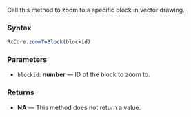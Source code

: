 Call this method to zoom to a specific block in vector drawing.

### Syntax

```typescript
RxCore.zoomToBlock(blockid)
```

### Parameters

- `blockid`: **number** — ID of the block to zoom to.

### Returns

- **NA** — This method does not return a value.